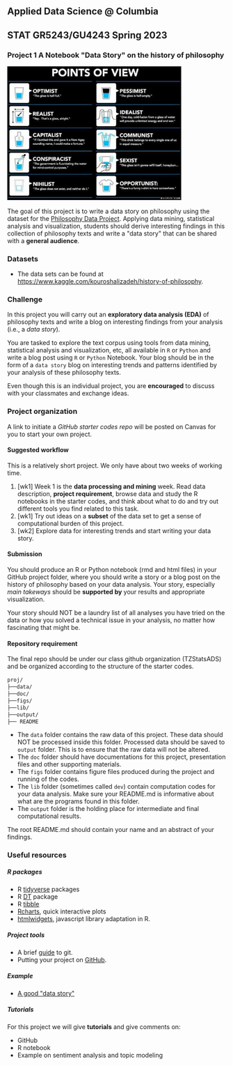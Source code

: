 ## Applied Data Science @ Columbia
## STAT GR5243/GU4243 Spring 2023
### Project 1 A Notebook "Data Story" on the history of philosophy

<img src="../figs/100126-the-glass.jpeg" width="400">

The goal of this project is to write a data story on philosophy using the dataset for the [Philosophy Data Project](http://philosophydata.com/index.html). Applying data mining, statistical analysis and visualization, students should derive interesting findings in this collection of philosophy texts and write a "data story" that can be shared with a **general audience**. 

### Datasets

+ The data sets can be found at https://www.kaggle.com/kouroshalizadeh/history-of-philosophy. 

### Challenge 

In this project you will carry out an **exploratory data analysis (EDA)** of philosophy texts and write a blog on interesting findings from your analysis (i.e., a *data story*).

You are tasked to explore the text corpus using tools from data mining, statistical analysis and visualization, etc, all available in `R` or `Python` and write a blog post using `R` or `Python` Notebook. Your blog should be in the form of a `data story` blog on interesting trends and patterns identified by your analysis of these philosophy texts. 

Even though this is an individual project, you are **encouraged** to discuss with your classmates and exchange ideas. 

### Project organization

A link to initiate a *GitHub starter codes repo* will be posted on Canvas for you to start your own project. 

#### Suggested workflow
This is a relatively short project. We only have about two weeks of working time. 

1. [wk1] Week 1 is the **data processing and mining** week. Read data description, **project requirement**, browse data and study the R notebooks in the starter codes, and think about what to do and try out different tools you find related to this task.
2. [wk1] Try out ideas on a **subset** of the data set to get a sense of computational burden of this project. 
3. [wk2] Explore data for interesting trends and start writing your data story. 

#### Submission
You should produce an R or Python notebook (rmd and html files) in your GitHub project folder, where you should write a story or a blog post on the history of philosophy based on your data analysis. Your story, especially *main takeways* should be **supported by** your results and appropriate visualization. 

Your story should NOT be a laundry list of all analyses you have tried on the data or how you solved a technical issue in your analysis, no matter how fascinating that might be. 

#### Repository requirement

The final repo should be under our class github organization (TZStatsADS) and be organized according to the structure of the starter codes. 

```
proj/
├──data/
├──doc/
├──figs/
├──lib/
├──output/
├── README
```
- The `data` folder contains the raw data of this project. These data should NOT be processed inside this folder. Processed data should be saved to `output` folder. This is to ensure that the raw data will not be altered. 
- The `doc` folder should have documentations for this project, presentation files and other supporting materials. 
- The `figs` folder contains figure files produced during the project and running of the codes. 
- The `lib` folder (sometimes called `dev`) contain computation codes for your data analysis. Make sure your README.md is informative about what are the programs found in this folder. 
- The `output` folder is the holding place for intermediate and final computational results.

The root README.md should contain your name and an abstract of your findings. 

### Useful resources

##### R packages
* R [tidyverse](https://www.tidyverse.org/) packages
* R [DT](http://www.htmlwidgets.org/showcase_datatables.html) package
* R [tibble](https://cran.r-project.org/web/packages/tibble/vignettes/tibble.html)
* [Rcharts](https://www.r-graph-gallery.com/interactive-charts.html), quick interactive plots
* [htmlwidgets](http://www.htmlwidgets.org/), javascript library adaptation in R. 

##### Project tools
* A brief [guide](http://rogerdudler.github.io/git-guide/) to git.
* Putting your project on [GitHub](https://guides.github.com/introduction/getting-your-project-on-github/).

##### Example
+ [A good "data story"](https://drhagen.com/blog/the-missing-11th-of-the-month/)

##### Tutorials

For this project we will give **tutorials** and give comments on:

- GitHub
- R notebook
- Example on sentiment analysis and topic modeling
